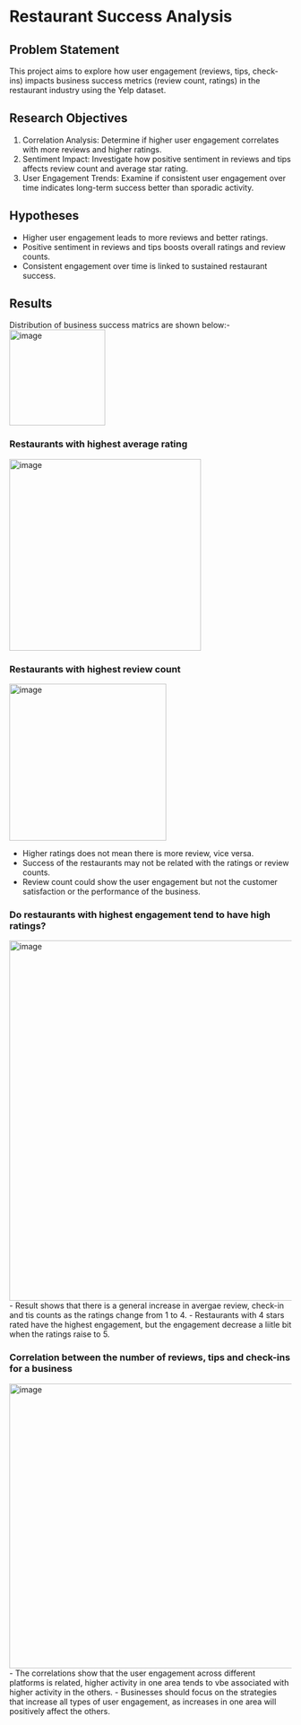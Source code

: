 # Restaurant Success Analysis
## Problem Statement
This project aims to explore how user engagement (reviews, tips, check-ins) impacts business success metrics (review count, ratings) in the restaurant industry using the Yelp dataset.

## Research Objectives
1. Correlation Analysis: Determine if higher user engagement correlates with more reviews and higher ratings.
2. Sentiment Impact: Investigate how positive sentiment in reviews and tips affects review count and average star rating.
3. User Engagement Trends: Examine if consistent user engagement over time indicates long-term success better than sporadic activity.

## Hypotheses
- Higher user engagement leads to more reviews and better ratings.
- Positive sentiment in reviews and tips boosts overall ratings and review counts.
- Consistent engagement over time is linked to sustained restaurant success.

## Results
Distribution of business success matrics are shown below:-
<img width="171" alt="image" src="https://github.com/Kiteryman/Restaurant-Project/assets/170436249/cacbbec4-920b-47bb-a044-e32eddfbe4b9">

### Restaurants with highest average rating
<img width="342" alt="image" src="https://github.com/Kiteryman/Restaurant-Project/assets/170436249/902817a5-0f1c-47c6-b536-75e977230332">

### Restaurants with highest review count
<img width="280" alt="image" src="https://github.com/Kiteryman/Restaurant-Project/assets/170436249/bbc22b18-1109-42c7-8df6-289d72a2675a">

- Higher ratings does not mean there is more review, vice versa.
- Success of the restaurants may not be related with the ratings or review counts.
- Review count could show the user engagement but not the customer satisfaction or the performance of the business.

### Do restaurants with highest engagement tend to have high ratings?
<img width="643" alt="image" src="https://github.com/Kiteryman/Restaurant-Project/assets/170436249/55b58427-8b19-4c5c-8c43-b7f81ed1d8eb">
- Result shows that there is a general increase in avergae review, check-in and tis counts as the ratings change from 1 to 4.
- Restaurants with 4 stars rated have the highest engagement, but the engagement decrease a liitle bit when the ratings raise to 5.

### Correlation between the number of reviews, tips and check-ins for a business
<img width="508" alt="image" src="https://github.com/Kiteryman/Restaurant-Project/assets/170436249/0461700c-4c86-439a-9b7a-81b194ce6e45">
- The correlations show that the user engagement across different platforms is related, higher activity in one area tends to vbe associated with higher activity in the others.
- Businesses should focus on the strategies that increase all types of user engagement, as increases in one area will positively affect the others.

